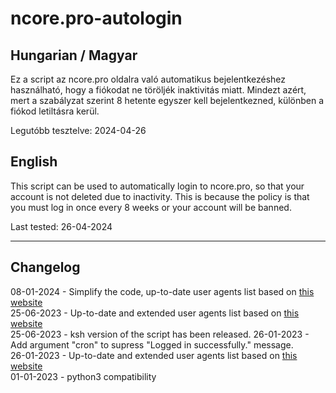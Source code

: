 # ncore.pro-autologin


## Hungarian / Magyar

Ez a script az ncore.pro oldalra való automatikus bejelentkezéshez használható, hogy a fiókodat ne töröljék inaktivitás miatt.
Mindezt azért, mert a szabályzat szerint 8 hetente egyszer kell bejelentkezned, különben a fiókod letiltásra kerül.

Legutóbb tesztelve: 2024-04-26


## English

This script can be used to automatically login to ncore.pro, so that your account is not deleted due to inactivity.
This is because the policy is that you must log in once every 8 weeks or your account will be banned.

Last tested: 26-04-2024

---

## Changelog

08-01-2024 - Simplify the code, up-to-date user agents list based on [this website](https://www.whatismybrowser.com/guides/the-latest-user-agent/)  
25-06-2023 - Up-to-date and extended user agents list based on [this website](https://www.whatismybrowser.com/guides/the-latest-user-agent/)  
25-06-2023 - ksh version of the script has been released.
26-01-2023 - Add argument "cron" to supress "Logged in successfully." message.   
26-01-2023 - Up-to-date and extended user agents list based on [this website](https://www.whatismybrowser.com/guides/the-latest-user-agent/)   
01-01-2023 - python3 compatibility
